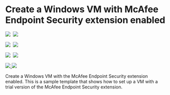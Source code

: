 # Create a Windows VM with McAfee Endpoint Security extension enabled

<IMG SRC="https://azbotstorage.blob.core.windows.net/badges/mcafee-extension-windows-vm/PublicLastTestDate.svg" />&nbsp;
<IMG SRC="https://azbotstorage.blob.core.windows.net/badges/mcafee-extension-windows-vm/PublicDeployment.svg" />&nbsp;

<IMG SRC="https://azbotstorage.blob.core.windows.net/badges/mcafee-extension-windows-vm/FairfaxLastTestDate.svg" />&nbsp;
<IMG SRC="https://azbotstorage.blob.core.windows.net/badges/mcafee-extension-windows-vm/FairfaxDeployment.svg" />&nbsp;

<IMG SRC="https://azbotstorage.blob.core.windows.net/badges/mcafee-extension-windows-vm/BestPracticeResult.svg" />&nbsp;
<IMG SRC="https://azbotstorage.blob.core.windows.net/badges/mcafee-extension-windows-vm/CredScanResult.svg" />&nbsp;

<a href="https://portal.azure.com/#create/Microsoft.Template/uri/https%3A%2F%2Fraw.githubusercontent.com%2FAzure%2Fazure-quickstart-templates%2Fmaster%2Fmcafee-extension-windows-vm%2Fazuredeploy.json" target="_blank">
    <img src="http://azuredeploy.net/deploybutton.png"/>
</a>
<a href="http://armviz.io/#/?load=https%3A%2F%2Fraw.githubusercontent.com%2FAzure%2Fazure-quickstart-templates%2Fmaster%2Fmcafee-extension-windows-vm%2Fazuredeploy.json" target="_blank">
    <img src="http://armviz.io/visualizebutton.png"/>
</a>

Create a Windows VM with the McAfee Endpoint Security extension enabled. This is a sample template that shows how to set up a VM with a trial version of the McAfee Endpoint Security extension.
